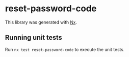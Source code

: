 # reset-password-code

This library was generated with [Nx](https://nx.dev).

## Running unit tests

Run `nx test reset-password-code` to execute the unit tests.
